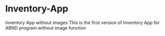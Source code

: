# Inventory-App
Inventory App without images
This is the first version of Inventory App for ABND program without image function
